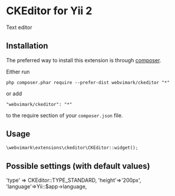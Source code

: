 CKEditor for Yii 2
=====
Text editor

Installation
------------

The preferred way to install this extension is through [composer](http://getcomposer.org/download/).

Either run

```
php composer.phar require --prefer-dist webvimark/ckeditor "*"
```

or add

```
"webvimark/ckeditor": "*"
```

to the require section of your `composer.json` file.

Usage
-----

```php
\webvimark\extensions\ckeditor\CKEditor::widget();
```

Possible settings (with default values)
---------------------------------------

'type' => CKEditor::TYPE_STANDARD,
'height'=>'200px',
'language'=>Yii::$app->language,